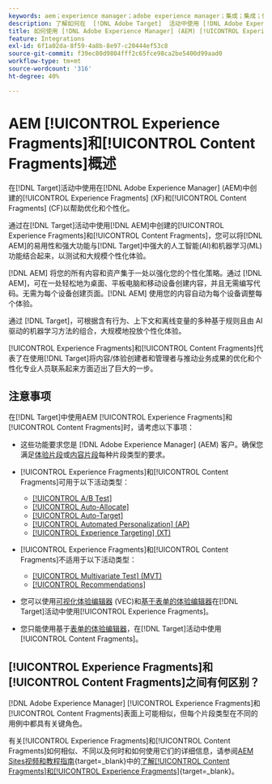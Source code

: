 ```yaml
---
keywords: aem；experience manager；adobe experience manager；集成；集成；体验片段；内容片段
description: 了解如何在  [!DNL Adobe Target]  活动中使用 [!DNL Adobe Experience Manager] 体验和内容片段。
title: 如何使用 [!DNL Adobe Experience Manager] (AEM) [!UICONTROL Experience Fragments]和[!UICONTROL Content Fragments]？
feature: Integrations
exl-id: 6f1a02da-8f59-4a8b-8e97-c20444ef53c8
source-git-commit: f39ec80d9804fff2c65fce98ca2be5400d99aad0
workflow-type: tm+mt
source-wordcount: '316'
ht-degree: 40%

---
```


# AEM [!UICONTROL Experience Fragments]和[!UICONTROL Content Fragments]概述

在[!DNL Target]活动中使用在[!DNL Adobe Experience Manager] (AEM)中创建的[!UICONTROL Experience Fragments] (XF)和[!UICONTROL Content Fragments] (CF)以帮助优化和个性化。

通过在[!DNL Target]活动中使用[!DNL AEM]中创建的[!UICONTROL Experience Fragments]和[!UICONTROL Content Fragments]，您可以将[!DNL AEM]的易用性和强大功能与[!DNL Target]中强大的人工智能(AI)和机器学习(ML)功能结合起来，以测试和大规模个性化体验。

[!DNL AEM] 将您的所有内容和资产集于一处以强化您的个性化策略。通过 [!DNL AEM]，可在一处轻松地为桌面、平板电脑和移动设备创建内容，并且无需编写代码。无需为每个设备创建页面。[!DNL AEM] 使用您的内容自动为每个设备调整每个体验。

通过 [!DNL Target]，可根据含有行为、上下文和离线变量的多种基于规则且由 AI 驱动的机器学习方法的组合，大规模地投放个性化体验。

[!UICONTROL Experience Fragments]和[!UICONTROL Content Fragments]代表了在使用[!DNL Target]将内容/体验创建者和管理者与推动业务成果的优化和个性化专业人员联系起来方面迈出了巨大的一步。

## 注意事项

在[!DNL Target]中使用AEM [!UICONTROL Experience Fragments]和[!UICONTROL Content Fragments]时，请考虑以下事项：
* 这些功能要求您是 [!DNL Adobe Experience Manager] (AEM) 客户。确保您满足[体验片段](/help/main/c-integrating-target-with-mac/aem/experience-fragments-aem.md#requirements)或[内容片段](/help/main/c-integrating-target-with-mac/aem/content-fragments-aem.md#requirements)每种片段类型的要求。
* [!UICONTROL Experience Fragments]和[!UICONTROL Content Fragments]可用于以下活动类型：

   * [[!UICONTROL A/B Test]](/help/main/c-activities/t-test-ab/test-ab.md)
   * [[!UICONTROL Auto-Allocate]](/help/main/c-activities/automated-traffic-allocation/automated-traffic-allocation.md)
   * [[!UICONTROL Auto-Target]](/help/main/c-activities/auto-target/auto-target-to-optimize.md)
   * [[!UICONTROL Automated Personalization] (AP)](/help/main/c-activities/t-automated-personalization/automated-personalization.md)
   * [[!UICONTROL Experience Targeting] (XT)](/help/main/c-activities/t-experience-target/experience-target.md)

* [!UICONTROL Experience Fragments]和[!UICONTROL Content Fragments]不适用于以下活动类型：

   * [[!UICONTROL Multivariate Test] (MVT)](/help/main/c-activities/c-multivariate-testing/multivariate-testing.md)
   * [[!UICONTROL Recommendations]](/help/main/c-recommendations/recommendations.md)

* 您可以使用[可视化体验编辑器](/help/main/c-experiences/c-visual-experience-composer/visual-experience-composer.md) (VEC)和[基于表单的体验编辑器](/help/main/c-experiences/form-experience-composer.md)在[!DNL Target]活动中使用[!UICONTROL Experience Fragments]。
* 您只能使用基于[表单的体验编辑器](/help/main/c-experiences/form-experience-composer.md)，在[!DNL Target]活动中使用[!UICONTROL Content Fragments]。

## [!UICONTROL Experience Fragments]和[!UICONTROL Content Fragments]之间有何区别？

[!DNL Adobe Experience Manager] [!UICONTROL Experience Fragments]和[!UICONTROL Content Fragments]表面上可能相似，但每个片段类型在不同的用例中都具有关键角色。

有关[!UICONTROL Experience Fragments]和[!UICONTROL Content Fragments]如何相似、不同以及何时和如何使用它们的详细信息，请参阅[AEM Sites视频和教程指南](https://experienceleague.adobe.com/docs/experience-manager-learn/sites/overview.html?lang=zh-Hans){target=_blank}中的[了解[!UICONTROL Content Fragments]和[!UICONTROL Experience Fragments]](https://experienceleague.adobe.com/docs/experience-manager-learn/sites/content-fragments/understand-content-fragments-and-experience-fragments.html?lang=zh-Hans){target=_blank}。
